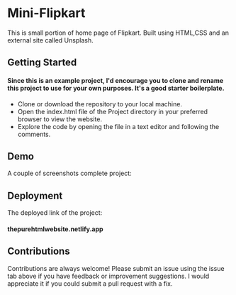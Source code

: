 # Mini-Flipkart

This is small portion of home page of Flipkart. Built using HTML,CSS and an external site called Unsplash. 

## Getting Started

#### Since this is an example project, I'd encourage you to clone and rename this project to use for your own purposes. It's a good starter boilerplate.

* Clone or download the repository to your local machine.
* Open the index.html file of the Project directory in your preferred browser to view the website.
* Explore the code by opening the file in a text editor and following the comments.




## Demo

A couple of screenshots complete project: 










## Deployment

The deployed link of the project:
#### thepurehtmlwebsite.netlify.app

## Contributions

Contributions are always welcome! Please submit an issue using the issue tab above if you have feedback or improvement suggestions. I would appreciate it if you could submit a pull request with a fix.
